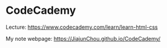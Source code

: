 # CodeCademy

Lecture: <https://www.codecademy.com/learn/learn-html-css>

My note webpage:  <https://JiajunChou.github.io/CodeCademy/>
